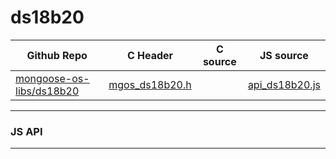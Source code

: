 # ds18b20
| Github Repo | C Header | C source  | JS source |
| ----------- | -------- | --------  | ----------------- |
| [mongoose-os-libs/ds18b20](https://github.com/mongoose-os-libs/ds18b20) | [mgos_ds18b20.h](https://github.com/mongoose-os-libs/ds18b20/blob/master/include/mgos_ds18b20.h) | &nbsp;  | [api_ds18b20.js](https://github.com/mongoose-os-libs/ds18b20/blob/master/mjs_fs/api_ds18b20.js)         |



 ----- 

### JS API

 --- 
